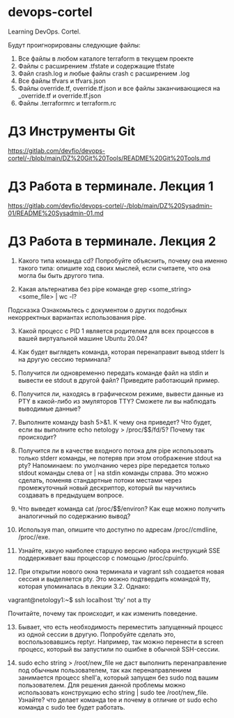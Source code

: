 # devops-cortel

Learning DevOps. Cortel.

Будут проигнорированы следующие файлы:

1. Все файлы в любом каталоге terraform в текущем проекте
2. Файлы с расширением .tfstate и содержащие tfstate
3. Файл crash.log и любые файлы crash с расширением .log
4. Все файлы tfvars и tfvars.json
5. Файлы override.tf, override.tf.json и все файлы заканчивающиеся на _override.tf и override.tf.json
6. Файлы .terraformrc и terraform.rc

# ДЗ Инструменты Git

https://gitlab.com/devfio/devops-cortel/-/blob/main/DZ%20Git%20Tools/README%20Git%20Tools.md

# ДЗ Работа в терминале. Лекция 1

https://gitlab.com/devfio/devops-cortel/-/blob/main/DZ%20Sysadmin-01/README%20Sysadmin-01.md

# ДЗ Работа в терминале. Лекция 2

1. Какого типа команда cd? Попробуйте объяснить, почему она именно такого типа: опишите ход своих мыслей, если считаете, что она могла бы быть другого типа.

2. Какая альтернатива без pipe команде grep <some_string> <some_file> | wc -l?

Подсказка
Ознакомьтесь с документом о других подобных некорректных вариантах использования pipe.

3. Какой процесс с PID 1 является родителем для всех процессов в вашей виртуальной машине Ubuntu 20.04?

4. Как будет выглядеть команда, которая перенаправит вывод stderr ls на другую сессию терминала?

5. Получится ли одновременно передать команде файл на stdin и вывести ее stdout в другой файл? Приведите работающий пример.

6. Получится ли, находясь в графическом режиме, вывести данные из PTY в какой-либо из эмуляторов TTY? Сможете ли вы наблюдать выводимые данные?

7. Выполните команду bash 5>&1. К чему она приведет? Что будет, если вы выполните echo netology > /proc/$$/fd/5? Почему так происходит?

8. Получится ли в качестве входного потока для pipe использовать только stderr команды, не потеряв при этом отображение stdout на pty?
   Напоминаем: по умолчанию через pipe передается только stdout команды слева от | на stdin команды справа. Это можно сделать, поменяв стандартные потоки местами через промежуточный новый дескриптор, который вы научились создавать в предыдущем вопросе.

9. Что выведет команда cat /proc/$$/environ? Как еще можно получить аналогичный по содержанию вывод?

10. Используя man, опишите что доступно по адресам /proc/<PID>/cmdline, /proc/<PID>/exe.

11. Узнайте, какую наиболее старшую версию набора инструкций SSE поддерживает ваш процессор с помощью /proc/cpuinfo.

12. При открытии нового окна терминала и vagrant ssh создается новая сессия и выделяется pty.
    Это можно подтвердить командой tty, которая упоминалась в лекции 3.2.
    Однако:

vagrant@netology1:~$ ssh localhost 'tty'
not a tty

Почитайте, почему так происходит, и как изменить поведение.

13. Бывает, что есть необходимость переместить запущенный процесс из одной сессии в другую. Попробуйте сделать это, воспользовавшись reptyr. Например, так можно перенести в screen процесс, который вы запустили по ошибке в обычной SSH-сессии.

14. sudo echo string > /root/new_file не даст выполнить перенаправление под обычным пользователем, так как перенаправлением занимается процесс shell'а, который запущен без sudo под вашим пользователем. Для решения данной проблемы можно использовать конструкцию echo string | sudo tee /root/new_file. Узнайте? что делает команда tee и почему в отличие от sudo echo команда с sudo tee будет работать.
